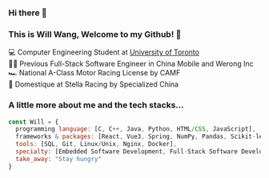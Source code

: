 ### Hi there 👋
### This is Will Wang, Welcome to my Github! 👋
💻 Computer Engineering Student at <a href="https://www.engineering.utoronto.ca/">University of Toronto</a> <br>
🧑‍💻 Previous Full-Stack Software Engineer in China Mobile and Werong Inc<br>
🏎️ National A-Class Motor Racing License by CAMF <br>
🚴 Domestique at Stella Racing by Specialized China<br>


### A little more about me and the tech stacks...  

```javascript
const Will = {
  programming language: [C, C++, Java, Python, HTML/CSS, JavaScript],
  frameworks & packages: [React, Vue3, Spring, NumPy, Pandas, Scikit-learn, PyTorch],
  tools: [SQL, Git, Linux/Unix, Nginx, Docker],
  specialty: [Embedded Software Development, Full-Stack Software Development, Machine Learning, Deep Learning]
  take_away: "Stay hungry"
}
```
